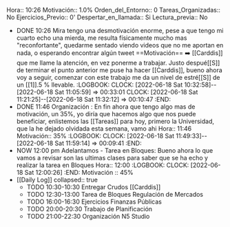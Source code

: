 Hora:: 10:26
Motivación:: 1.0%
Orden_del_Entorno:: 0
Tareas_Organizadas:: No
Ejercicios_Previo:: 0'
Despertar_en_llamada:: Si
Lectura_previa:: No

- DONE 10:26 Mira tengo una desmotivación enorme, pese a que tengo mi cuarto echo una mierda, me resulta físicamente mucho mas "reconfortante", quedarme sentado viendo videos que no me aportan en nada, o esperando encontrar algún tweet ==Motivación==  ➡️ [[Carddis]] que me llame la atención, en vez ponerme a trabajar. Justo despué[[S]] de terminar el punto anterior me puse ha hacer [[Carddis]], bueno ahora voy a seguir, comenzar con este  trabajo me da un nivel de estré[[S]] de un [[1]].5 % llevable.
  :LOGBOOK:
  CLOCK: [2022-06-18 Sat 10:32:58]--[2022-06-18 Sat 11:05:59] =>  00:33:01
  CLOCK: [2022-06-18 Sat 11:21:25]--[2022-06-18 Sat 11:32:12] =>  00:10:47
  :END:
- DONE 11:46 Organización : En fin ahora que tengo algo mas de motivación,  un 35%, yo diría que hacemos algo que nos puede beneficiar, enlistemos las [[Tareas]] para hoy, primero la Universidad, que la he dejado olvidada esta semana, vamo ahi 
  Hora:: 11:46
  Motivación:: 35%
  :LOGBOOK:
  CLOCK: [2022-06-18 Sat 11:49:33]--[2022-06-18 Sat 11:59:14] =>  00:09:41
  :END:
- NOW 12:00 pm Adelantamos - Tarea en Bloques: Bueno ahora lo que vamos a revisar son las ultimas clases para saber que se ha echo y realizar la tarea en Bloques 
  Hora:: 12:00 
  :LOGBOOK:
  CLOCK: [2022-06-18 Sat 12:00:26]
  :END:
  Motivación :: 45%
- [[Daily Log]]
  collapsed:: true
	- TODO 10:30-10:30  Entregar Crudos [[Carddis]]
	- TODO 12:30-13:00 Tarea de Bloques  Regulación de Mercados
	- TODO 16:00-16:30 Ejercicios Finanzas Públicas
	- TODO 20:00-20:30 Trabajo de Planificación
	- TODO 21:00-22:30 Organización N5 Studio
